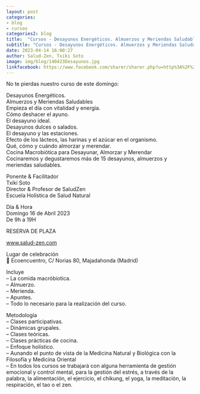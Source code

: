 ```yaml
---
layout: post
categories:
- blog
- cursos
categories2: blog
title:  "Cursos - Desayunos Energéticos. Almuerzos y Meriendas Saludables⁣"
subtitle: "Cursos - Desayunos Energéticos. Almuerzos y Meriendas Saludables"
date: 2023-04-14 16:00:27
author: Salud-Zen, Txiki Soto
image: img/blog/140423Desayunos.jpg
linkfacebook: https://www.facebook.com/sharer/sharer.php?u=http%3A%2F%2Fwww.salud-zen.com%2Fblog%2F2023%2F04%2F14%2Fcursos-Desayunos.html&amp;src=sdkpreparse
---
```

No te pierdas nuestro curso de este domingo:

Desayunos Energéticos.   
Almuerzos y Meriendas Saludables    
Empieza el día con vitalidad y energía.   
Cómo deshacer el ayuno.   
El desayuno ideal.   
Desayunos dulces o salados.   
El desayuno y las estaciones.   
Efecto de los lácteos, las harinas y el azúcar en el organismo.   
Qué, cómo y cuándo almorzar y merendar.    
Cocina Macrobiótica para Desayunar, Almorzar y Merendar    
Cocinaremos y degustaremos más de 15 desayunos, almuerzos y meriendas saludables.    

Ponente & Facilitador  
Txiki Soto  
Director & Profesor de SaludZen  
Escuela Holística de Salud Natural  

Día & Hora  
Domingo 16 de Abril 2023  
De 9h a 19H   

RESERVA DE PLAZA  

<a href="https://ecoencuentro.es/taller/modulo-8-desayunos-energeticos-almuerzos-y-meriendas-saludables/" target="_new"> www.salud-zen.com</a>   

Lugar de celebración   
📍 Ecoencuentro, C/ Norias 80, Majadahonda (Madrid)  

Incluye  
– La comida macróbiotica.  
– Almuerzo.  
– Merienda.  
– Apuntes.  
– Todo lo necesario para la realización del curso.  

Metodología  
– Clases participativas.  
– Dinámicas grupales.  
– Clases teóricas.  
– Clases prácticas de cocina.  
– Enfoque holístico.  
– Aunando el punto de vista de la Medicina Natural y Biológica con la Filosofía y Medicina Oriental  
– En todos los cursos se trabajará con alguna herramienta de gestión emocional y control mental, para la gestión del estrés, a través de la palabra, la alimentación, el ejercicio, el chikung, el yoga, la meditación, la respiración, el tao o el zen.  
